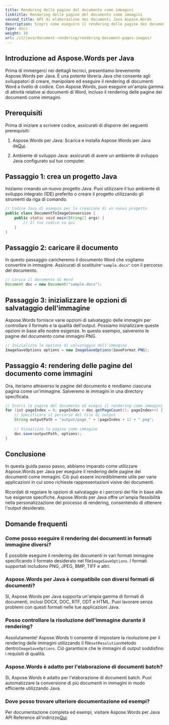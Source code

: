 ```yaml
---
title: Rendering delle pagine del documento come immagini
linktitle: Rendering delle pagine del documento come immagini
second_title: API di elaborazione dei documenti Java Aspose.Words
description: Scopri come eseguire il rendering delle pagine dei documenti come immagini utilizzando Aspose.Words per Java. Guida passo passo con esempi di codice per una conversione efficiente dei documenti.
type: docs
weight: 10
url: /it/java/document-rendering/rendering-document-pages-images/
---
```


## Introduzione ad Aspose.Words per Java

Prima di immergerci nei dettagli tecnici, presentiamo brevemente Aspose.Words per Java. È una potente libreria Java che consente agli sviluppatori di creare, manipolare ed eseguire il rendering di documenti Word a livello di codice. Con Aspose.Words, puoi eseguire un'ampia gamma di attività relative ai documenti di Word, incluso il rendering delle pagine dei documenti come immagini.

## Prerequisiti

Prima di iniziare a scrivere codice, assicurati di disporre dei seguenti prerequisiti:

1.  Aspose.Words per Java: Scarica e installa Aspose.Words per Java da[Qui](https://releases.aspose.com/words/java/).

2. Ambiente di sviluppo Java: assicurati di avere un ambiente di sviluppo Java configurato sul tuo computer.

## Passaggio 1: crea un progetto Java

Iniziamo creando un nuovo progetto Java. Puoi utilizzare il tuo ambiente di sviluppo integrato (IDE) preferito o creare il progetto utilizzando gli strumenti da riga di comando.

```java
// Codice Java di esempio per la creazione di un nuovo progetto
public class DocumentToImageConversion {
    public static void main(String[] args) {
        // Il tuo codice va qui
    }
}
```

## Passaggio 2: caricare il documento

In questo passaggio caricheremo il documento Word che vogliamo convertire in immagine. Assicurati di sostituire`"sample.docx"` con il percorso del documento.

```java
// Carica il documento di Word
Document doc = new Document("sample.docx");
```

## Passaggio 3: inizializzare le opzioni di salvataggio dell'immagine

Aspose.Words fornisce varie opzioni di salvataggio delle immagini per controllare il formato e la qualità dell'output. Possiamo inizializzare queste opzioni in base alle nostre esigenze. In questo esempio, salveremo le pagine del documento come immagini PNG.

```java
// Inizializza le opzioni di salvataggio dell'immagine
ImageSaveOptions options = new ImageSaveOptions(SaveFormat.PNG);
```

## Passaggio 4: rendering delle pagine del documento come immagini

Ora, iteriamo attraverso le pagine del documento e rendiamo ciascuna pagina come un'immagine. Salveremo le immagini in una directory specificata.

```java
// Scorri le pagine del documento ed esegui il rendering come immagini
for (int pageIndex = 0; pageIndex < doc.getPageCount(); pageIndex++) {
    // Specificare il percorso del file di output
    String outputPath = "output/page_" + (pageIndex + 1) + ".png";
    
    // Visualizza la pagina come immagine
    doc.save(outputPath, options);
}
```

## Conclusione

In questa guida passo passo, abbiamo imparato come utilizzare Aspose.Words per Java per eseguire il rendering delle pagine dei documenti come immagini. Ciò può essere incredibilmente utile per varie applicazioni in cui sono richieste rappresentazioni visive dei documenti.

Ricordati di regolare le opzioni di salvataggio e i percorsi dei file in base alle tue esigenze specifiche. Aspose.Words per Java offre un'ampia flessibilità nella personalizzazione del processo di rendering, consentendo di ottenere l'output desiderato.

## Domande frequenti

### Come posso eseguire il rendering dei documenti in formati immagine diversi?

 È possibile eseguire il rendering dei documenti in vari formati immagine specificando il formato desiderato nel file`ImageSaveOptions`. I formati supportati includono PNG, JPEG, BMP, TIFF e altri.

### Aspose.Words per Java è compatibile con diversi formati di documenti?

Sì, Aspose.Words per Java supporta un'ampia gamma di formati di documenti, inclusi DOCX, DOC, RTF, ODT e HTML. Puoi lavorare senza problemi con questi formati nelle tue applicazioni Java.

### Posso controllare la risoluzione dell'immagine durante il rendering?

 Assolutamente! Aspose.Words ti consente di impostare la risoluzione per il rendering delle immagini utilizzando il file`setResolution`metodo dentro`ImageSaveOptions`. Ciò garantisce che le immagini di output soddisfino i requisiti di qualità.

### Aspose.Words è adatto per l'elaborazione di documenti batch?

Sì, Aspose.Words è adatto per l'elaborazione di documenti batch. Puoi automatizzare la conversione di più documenti in immagini in modo efficiente utilizzando Java.

### Dove posso trovare ulteriore documentazione ed esempi?

 Per documentazione completa ed esempi, visitare Aspose.Words per Java API Reference all'indirizzo[Qui](https://reference.aspose.com/words/java/).